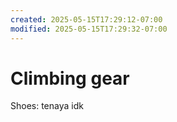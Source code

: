 ```yaml
---
created: 2025-05-15T17:29:12-07:00
modified: 2025-05-15T17:29:32-07:00
---
```


# Climbing gear

Shoes: tenaya idk
